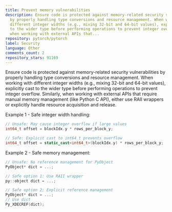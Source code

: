 ```yaml
---
title: Prevent memory vulnerabilities
description: Ensure code is protected against memory-related security vulnerabilities
  by properly handling type conversions and resource management. When working with
  different integer widths (e.g., mixing 32-bit and 64-bit values), explicitly cast
  to the wider type before performing operations to prevent integer overflow. Similarly,
  when working with external APIs that...
repository: pytorch/pytorch
label: Security
language: Other
comments_count: 2
repository_stars: 91169
---
```


Ensure code is protected against memory-related security vulnerabilities by properly handling type conversions and resource management. When working with different integer widths (e.g., mixing 32-bit and 64-bit values), explicitly cast to the wider type before performing operations to prevent integer overflow. Similarly, when working with external APIs that require manual memory management (like Python C API), either use RAII wrappers or explicitly handle resource acquisition and release.

Example 1 - Safe integer width handling:
```cpp
// Unsafe: May cause integer overflow if large values
int64_t offset = blockIdx.y * rows_per_block_y;

// Safe: Explicit cast to int64_t prevents overflow
int64_t offset = static_cast<int64_t>(blockIdx.y) * rows_per_block_y;
```

Example 2 - Safe memory management:
```cpp
// Unsafe: No reference management for PyObject
PyObject* dict = ...;

// Safe option 1: Use RAII wrapper
py::object dict = ...;

// Safe option 2: Explicit reference management
PyObject* dict = ...;
// Use dict
Py_XDECREF(dict);
```
